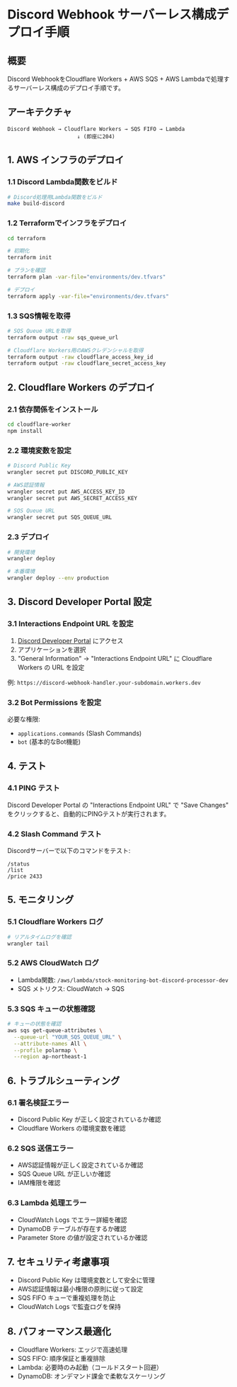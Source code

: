 # Discord Webhook サーバーレス構成デプロイ手順

## 概要

Discord WebhookをCloudflare Workers + AWS SQS + AWS Lambdaで処理するサーバーレス構成のデプロイ手順です。

## アーキテクチャ

```
Discord Webhook → Cloudflare Workers → SQS FIFO → Lambda
                      ↓ (即座に204)
```

## 1. AWS インフラのデプロイ

### 1.1 Discord Lambda関数をビルド

```bash
# Discord処理用Lambda関数をビルド
make build-discord
```

### 1.2 Terraformでインフラをデプロイ

```bash
cd terraform

# 初期化
terraform init

# プランを確認
terraform plan -var-file="environments/dev.tfvars"

# デプロイ
terraform apply -var-file="environments/dev.tfvars"
```

### 1.3 SQS情報を取得

```bash
# SQS Queue URLを取得
terraform output -raw sqs_queue_url

# Cloudflare Workers用のAWSクレデンシャルを取得
terraform output -raw cloudflare_access_key_id
terraform output -raw cloudflare_secret_access_key
```

## 2. Cloudflare Workers のデプロイ

### 2.1 依存関係をインストール

```bash
cd cloudflare-worker
npm install
```

### 2.2 環境変数を設定

```bash
# Discord Public Key
wrangler secret put DISCORD_PUBLIC_KEY

# AWS認証情報
wrangler secret put AWS_ACCESS_KEY_ID
wrangler secret put AWS_SECRET_ACCESS_KEY

# SQS Queue URL
wrangler secret put SQS_QUEUE_URL
```

### 2.3 デプロイ

```bash
# 開発環境
wrangler deploy

# 本番環境
wrangler deploy --env production
```

## 3. Discord Developer Portal 設定

### 3.1 Interactions Endpoint URL を設定

1. [Discord Developer Portal](https://discord.com/developers/applications) にアクセス
2. アプリケーションを選択
3. "General Information" → "Interactions Endpoint URL" に Cloudflare Workers の URL を設定

例: `https://discord-webhook-handler.your-subdomain.workers.dev`

### 3.2 Bot Permissions を設定

必要な権限:
- `applications.commands` (Slash Commands)
- `bot` (基本的なBot機能)

## 4. テスト

### 4.1 PING テスト

Discord Developer Portal の "Interactions Endpoint URL" で "Save Changes" をクリックすると、自動的にPINGテストが実行されます。

### 4.2 Slash Command テスト

Discordサーバーで以下のコマンドをテスト:

```
/status
/list
/price 2433
```

## 5. モニタリング

### 5.1 Cloudflare Workers ログ

```bash
# リアルタイムログを確認
wrangler tail
```

### 5.2 AWS CloudWatch ログ

- Lambda関数: `/aws/lambda/stock-monitoring-bot-discord-processor-dev`
- SQS メトリクス: CloudWatch → SQS

### 5.3 SQS キューの状態確認

```bash
# キューの状態を確認
aws sqs get-queue-attributes \
  --queue-url "YOUR_SQS_QUEUE_URL" \
  --attribute-names All \
  --profile polarmap \
  --region ap-northeast-1
```

## 6. トラブルシューティング

### 6.1 署名検証エラー

- Discord Public Key が正しく設定されているか確認
- Cloudflare Workers の環境変数を確認

### 6.2 SQS 送信エラー

- AWS認証情報が正しく設定されているか確認
- SQS Queue URL が正しいか確認
- IAM権限を確認

### 6.3 Lambda 処理エラー

- CloudWatch Logs でエラー詳細を確認
- DynamoDB テーブルが存在するか確認
- Parameter Store の値が設定されているか確認

## 7. セキュリティ考慮事項

- Discord Public Key は環境変数として安全に管理
- AWS認証情報は最小権限の原則に従って設定
- SQS FIFO キューで重複処理を防止
- CloudWatch Logs で監査ログを保持

## 8. パフォーマンス最適化

- Cloudflare Workers: エッジで高速処理
- SQS FIFO: 順序保証と重複排除
- Lambda: 必要時のみ起動（コールドスタート回避）
- DynamoDB: オンデマンド課金で柔軟なスケーリング